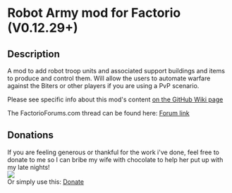 # Robot Army mod for Factorio (V0.12.29+)
## Description  
A mod to add robot troop units and associated support buildings and items to produce and control them. Will allow the users to automate warfare against the Biters or other players if you are using a PvP scenario.  

Please see specific info about this mod's content [on the GitHub Wiki page](https://github.com/kyranf/robotarmyfactorio/wiki)

The FactorioForums.com thread can be found here: [Forum link](https://forums.factorio.com/viewtopic.php?f=97&t=23543)  


## Donations
If you are feeling generous or thankful for the work i've done, feel free to donate to me so I can bribe my wife with chocolate to help her put up with my late nights!  
[![](https://www.paypalobjects.com/en_US/i/btn/btn_donateCC_LG.gif)](https://paypal.me/KyranF)  
Or simply use this: [Donate](https://paypal.me/KyranF)
